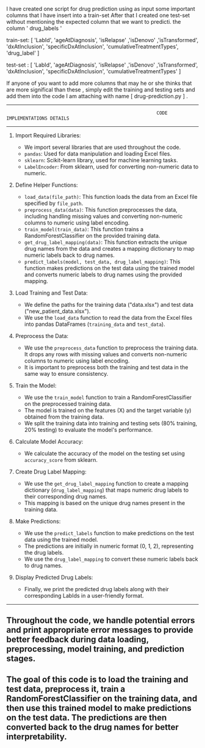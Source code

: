 I have created one script for drug prediction using as input  some important columns that I have insert into a train-set
After that I created one test-set without mentioning the expected column that we want to predicti. the  column ' drug_labels '

train-set:  [ 'LabId',	'ageAtDiagnosis',	'isRelapse'	,'isDenovo'	,'isTransformed', 'dxAtInclusion', 'specificDxAtInclusion',	'cumulativeTreatmentTypes',	'drug_label' ] 

test-set : [ 'LabId',	'ageAtDiagnosis',	'isRelapse'	,'isDenovo'	,'isTransformed', 'dxAtInclusion', 'specificDxAtInclusion',	'cumulativeTreatmentTypes' ] 

If anyone of  you want to add more columns that may he or she thinks that are more significal than these , simply edit the training and testing sets and add them into the code
I am attaching with name [ drug-prediction.py ] .

-------------------------------------------------------------------------------------------------------------------------------------------------------------------------------------------------------------
                                                           CODE IMPLEMENTATIONS DETAILS
-------------------------------------------------------------------------------------------------------------------------------------------------------------------------------------------------------------

1. Import Required Libraries:
   - We import several libraries that are used throughout the code.
   - `pandas`: Used for data manipulation and loading Excel files.
   - `sklearn`: Scikit-learn library, used for machine learning tasks.
   - `LabelEncoder`: From sklearn, used for converting non-numeric data to numeric.

2. Define Helper Functions:
   - `load_data(file_path)`: This function loads the data from an Excel file specified by `file_path`.
   - `preprocess_data(data)`: This function preprocesses the data, including handling missing values and converting non-numeric columns to numeric using label encoding.
   - `train_model(train_data)`: This function trains a RandomForestClassifier on the provided training data.
   - `get_drug_label_mapping(data)`: This function extracts the unique drug names from the data and creates a mapping dictionary to map numeric labels back to drug names.
   - `predict_labels(model, test_data, drug_label_mapping)`: This function makes predictions on the test data using the trained model and converts numeric labels to drug names using the provided mapping.

3. Load Training and Test Data:
   - We define the paths for the training data ("data.xlsx") and test data ("new_patient_data.xlsx").
   - We use the `load_data` function to read the data from the Excel files into pandas DataFrames (`training_data` and `test_data`).

4. Preprocess the Data:
   - We use the `preprocess_data` function to preprocess the training data. It drops any rows with missing values and converts non-numeric columns to numeric using label encoding.
   - It is important to preprocess both the training and test data in the same way to ensure consistency.

5. Train the Model:
   - We use the `train_model` function to train a RandomForestClassifier on the preprocessed training data.
   - The model is trained on the features (X) and the target variable (y) obtained from the training data.
   - We split the training data into training and testing sets (80% training, 20% testing) to evaluate the model's performance.

6. Calculate Model Accuracy:
   - We calculate the accuracy of the model on the testing set using `accuracy_score` from sklearn.

7. Create Drug Label Mapping:
   - We use the `get_drug_label_mapping` function to create a mapping dictionary (`drug_label_mapping`) that maps numeric drug labels to their corresponding drug names.
   - This mapping is based on the unique drug names present in the training data.

8. Make Predictions:
   - We use the `predict_labels` function to make predictions on the test data using the trained model.
   - The predictions are initially in numeric format (0, 1, 2), representing the drug labels.
   - We use the `drug_label_mapping` to convert these numeric labels back to drug names.

9. Display Predicted Drug Labels:
   - Finally, we print the predicted drug labels along with their corresponding LabIds in a user-friendly format.
-------------------------------------------------------------------------------------------------------------------------------------------------------------------------------------------------------------
## Throughout the code, we handle potential errors and print appropriate error messages to provide better feedback during data loading, preprocessing, model training, and prediction stages.

## The goal of this code is to load the training and test data, preprocess it, train a RandomForestClassifier on the training data, and then use this trained model to make predictions on the test data. The predictions are then converted back to the drug names for better interpretability.
